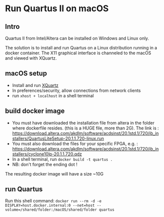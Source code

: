 # Run Quartus II on macOS

## Intro

Quartus II from Intel/Altera can be installed on Windows and Linux only.

The solution is to install and run Quartus on a Linux distribution running in a docker container. The X11 graphical interface is channeled to the macOS and viewed with XQuartz.

## macOS setup

* Install and run [XQuartz](https://www.xquartz.org "XQuartz")
* In preferences/security, allow connections from network clients
* run `xhost + localhost` in a shell terminal

## build docker image

* You must have downloaded the installation file from altera in the folder where dockerfile resides. (this is a HUGE file, more than 2G). The link is : <https://download.altera.com/akdlm/software/acdsinst/20.1std.1/720/ib_installers/QuartusLiteSetup-20.1.1.720-linux.run>
* You must also download the files for your specific FPGA, e.g. : <https://download.altera.com/akdlm/software/acdsinst/20.1std.1/720/ib_installers/cyclone10lp-20.1.1.720.qdz>
* In a shell terminal, run `docker build -t quartus .`
* NB: don't forget the ending dot !

The resulting docker image will have a size ~10G

## run Quartus

Run this shell command: `docker run --rm -d -e DISPLAY=host.docker.internal:0 --net=host --volume=/shared/folder:/macOS/shared/folder quartus`
